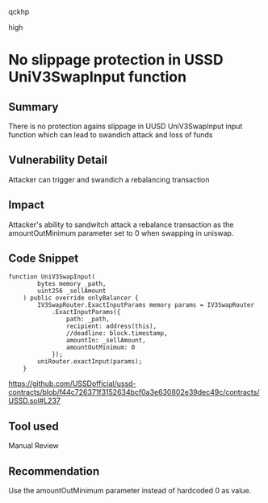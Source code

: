 qckhp

high

# No slippage protection in USSD UniV3SwapInput function

## Summary
There is no protection agains slippage in UUSD UniV3SwapInput input function which can lead to swandich attack and loss of funds

## Vulnerability Detail
Attacker can trigger and swandich a rebalancing transaction

## Impact
Attacker's ability to sandwitch attack a rebalance transaction as the amountOutMinimum parameter set to 0 when swapping in uniswap.

## Code Snippet

```solidity
function UniV3SwapInput(
        bytes memory _path,
        uint256 _sellAmount
    ) public override onlyBalancer {
        IV3SwapRouter.ExactInputParams memory params = IV3SwapRouter
            .ExactInputParams({
                path: _path,
                recipient: address(this),
                //deadline: block.timestamp,
                amountIn: _sellAmount,
                amountOutMinimum: 0
            });
        uniRouter.exactInput(params);
    }
```
https://github.com/USSDofficial/ussd-contracts/blob/f44c726371f3152634bcf0a3e630802e39dec49c/contracts/USSD.sol#L237

## Tool used

Manual Review

## Recommendation
Use the amountOutMinimum parameter instead of hardcoded 0 as value.